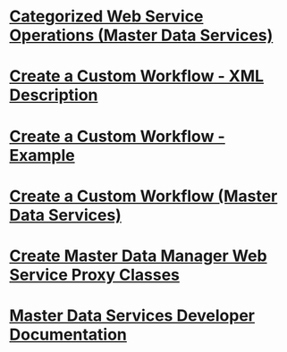 # [Categorized Web Service Operations (Master Data Services)](categorized-web-service-operations-master-data-services.md)
# [Create a Custom Workflow - XML Description](create-a-custom-workflow-xml-description.md)
# [Create a Custom Workflow - Example](create-a-custom-workflow-example.md)
# [Create a Custom Workflow (Master Data Services)](create-a-custom-workflow-master-data-services.md)
# [Create Master Data Manager Web Service Proxy Classes](create-master-data-manager-web-service-proxy-classes.md)
# [Master Data Services Developer Documentation](master-data-services-developer-documentation.md)
